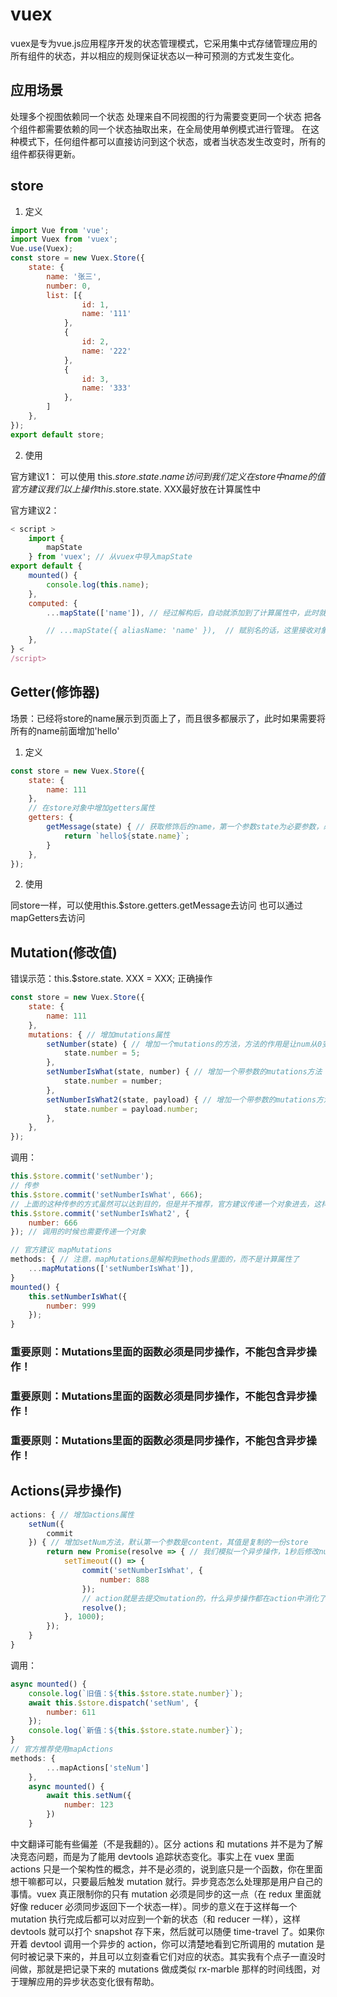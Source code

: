 # vuex

vuex是专为vue.js应用程序开发的状态管理模式，它采用集中式存储管理应用的所有组件的状态，并以相应的规则保证状态以一种可预测的方式发生变化。

## 应用场景

处理多个视图依赖同一个状态
处理来自不同视图的行为需要变更同一个状态
把各个组件都需要依赖的同一个状态抽取出来，在全局使用单例模式进行管理。
在这种模式下，任何组件都可以直接访问到这个状态，或者当状态发生改变时，所有的组件都获得更新。

## store

1. 定义

``` javascript
import Vue from 'vue';
import Vuex from 'vuex';
Vue.use(Vuex);
const store = new Vuex.Store({
    state: {
        name: '张三',
        number: 0,
        list: [{
                id: 1,
                name: '111'
            },
            {
                id: 2,
                name: '222'
            },
            {
                id: 3,
                name: '333'
            },
        ]
    },
});
export default store;
```

2. 使用

官方建议1：
可以使用 this.$store.state.name 访问到我们定义在store中name的值
官方建议我们以上操作this.$store.state. XXX最好放在计算属性中

官方建议2：

``` javascript
< script >
    import {
        mapState
    } from 'vuex'; // 从vuex中导入mapState
export default {
    mounted() {
        console.log(this.name);
    },
    computed: {
        ...mapState(['name']), // 经过解构后，自动就添加到了计算属性中，此时就可以直接像访问计算属性一样访问它

        // ...mapState({ aliasName: 'name' }),  // 赋别名的话，这里接收对象，而不是数组
    },
} <
/script>
```

## Getter(修饰器)

场景：已经将store的name展示到页面上了，而且很多都展示了，此时如果需要将所有的name前面增加'hello' 

1. 定义

``` javascript
const store = new Vuex.Store({
    state: {
        name: 111
    },
    // 在store对象中增加getters属性
    getters: {
        getMessage(state) { // 获取修饰后的name，第一个参数state为必要参数，必须写在形参上
            return `hello${state.name}`;
        }
    },
});
```

2. 使用

同store一样，可以使用this.$store.getters.getMessage去访问
也可以通过mapGetters去访问

## Mutation(修改值)

错误示范：this.$store.state. XXX = XXX; 
正确操作

``` javascript
const store = new Vuex.Store({
    state: {
        name: 111
    },
    mutations: { // 增加mutations属性
        setNumber(state) { // 增加一个mutations的方法，方法的作用是让num从0变成5，state是必须默认参数
            state.number = 5;
        },
        setNumberIsWhat(state, number) { // 增加一个带参数的mutations方法
            state.number = number;
        },
        setNumberIsWhat2(state, payload) { // 增加一个带参数的mutations方法，并且官方建议payload为一个对象
            state.number = payload.number;
        },
    },
});
```

调用：

``` javascript
this.$store.commit('setNumber');
// 传参
this.$store.commit('setNumberIsWhat', 666);
// 上面的这种传参的方式虽然可以达到目的，但是并不推荐，官方建议传递一个对象进去，这样看起来更美观，对象的名字你可以随意命名，但我们一般命名为payload
this.$store.commit('setNumberIsWhat2', {
    number: 666
}); // 调用的时候也需要传递一个对象

// 官方建议 mapMutations
methods: { // 注意，mapMutations是解构到methods里面的，而不是计算属性了
    ...mapMutations(['setNumberIsWhat']),
}
mounted() {
    this.setNumberIsWhat({
        number: 999
    });
}
```

### 重要原则：Mutations里面的函数必须是同步操作，不能包含异步操作！

### 重要原则：Mutations里面的函数必须是同步操作，不能包含异步操作！

### 重要原则：Mutations里面的函数必须是同步操作，不能包含异步操作！

## Actions(异步操作)

``` javascript
actions: { // 增加actions属性
    setNum({
        commit
    }) { // 增加setNum方法，默认第一个参数是content，其值是复制的一份store
        return new Promise(resolve => { // 我们模拟一个异步操作，1秒后修改number为888
            setTimeout(() => {
                commit('setNumberIsWhat', {
                    number: 888
                });
                // action就是去提交mutation的，什么异步操作都在action中消化了，最后再去提交mutation的。
                resolve();
            }, 1000);
        });
    }
}
```

调用：

``` javascript
async mounted() {
    console.log(`旧值：${this.$store.state.number}`);
    await this.$store.dispatch('setNum', {
        number: 611
    });
    console.log(`新值：${this.$store.state.number}`);
}
// 官方推荐使用mapActions
methods: {
        ...mapActions['steNum']
    },
    async mounted() {
        await this.setNum({
            number: 123
        })
    }
```


中文翻译可能有些偏差（不是我翻的）。区分 actions 和 mutations 并不是为了解决竞态问题，而是为了能用 devtools 追踪状态变化。事实上在 vuex 里面 actions 只是一个架构性的概念，并不是必须的，说到底只是一个函数，你在里面想干嘛都可以，只要最后触发 mutation 就行。异步竞态怎么处理那是用户自己的事情。vuex 真正限制你的只有 mutation 必须是同步的这一点（在 redux 里面就好像 reducer 必须同步返回下一个状态一样）。同步的意义在于这样每一个 mutation 执行完成后都可以对应到一个新的状态（和 reducer 一样），这样 devtools 就可以打个 snapshot 存下来，然后就可以随便 time-travel 了。如果你开着 devtool 调用一个异步的 action，你可以清楚地看到它所调用的 mutation 是何时被记录下来的，并且可以立刻查看它们对应的状态。其实我有个点子一直没时间做，那就是把记录下来的 mutations 做成类似 rx-marble 那样的时间线图，对于理解应用的异步状态变化很有帮助。

